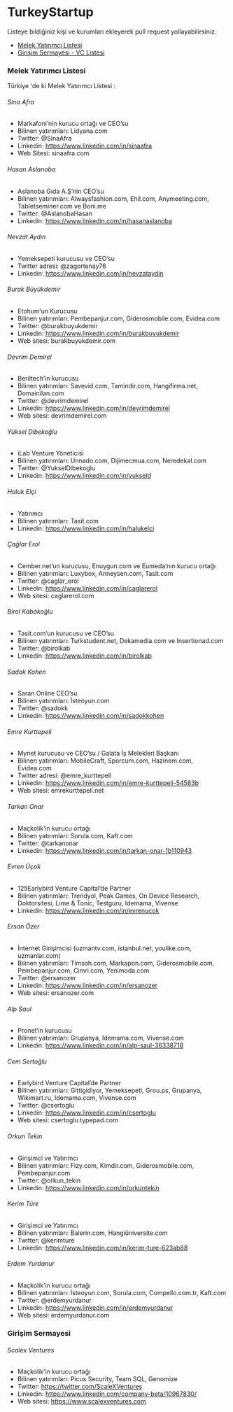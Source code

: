# TurkeyStartup
Listeye bildiğiniz kişi ve kurumları ekleyerek pull request yollayabilirsiniz.

* [Melek Yatırımcı Listesi](#melek-yatırımcı-listesi)
* [Girişim Sermayesi - VC Listesi](#girişim-sermayesi)

### Melek Yatırımcı Listesi

Türkiye 'de ki Melek Yatırımcı Listesi : 

###### Sina Afra
* Markafoni’nin kurucu ortağı ve CEO’su
* Bilinen yatırımları: Lidyana.com 
* Twitter: @SinaAfra
* Linkedin: https://www.linkedin.com/in/sinaafra
* Web Sitesi: sinaafra.com

###### Hasan Aslanoba
* Aslanoba Gıda A.Ş’nin CEO’su
* Bilinen yatırımları: Alwaysfashion.com, Ehil.com, Anymeeting.com, Tabletseminer.com ve Boni.me
* Twitter: @AslanobaHasan
* Linkedin: https://www.linkedin.com/in/hasanaslanoba

###### Nevzat Aydın
* Yemeksepeti kurucusu ve CEO’su
* Twitter adresi: @zagortenay76
* Linkedin: https://www.linkedin.com/in/nevzataydin

###### Burak Büyükdemir
* Etohum‘un Kurucusu
* Bilinen yatırımları: Pembepanjur.com, Giderosmobile.com, Evidea.com
* Twitter: @burakbuyukdemir
* Linkedin: https://www.linkedin.com/in/burakbuyukdemir
* Web sitesi: burakbuyukdemir.com

###### Devrim Demirel
* Beriltech’in kurucusu
* Bilinen yatırımları: Savevid.com, Tamindir.com, Hangifirma.net, Domainilan.com
* Twitter: @devrimdemirel
* Linkedin: https://www.linkedin.com/in/devrimdemirel
* Web sitesi: devrimdemirel.com

###### Yüksel Dibekoğlu
* iLab Venture Yöneticisi
* Bilinen yatırımları: Unnado.com, Dijimecmua.com, Neredekal.com
* Twitter: @YukselDibekoglu
* Linkedin: https://www.linkedin.com/in/yukseld

###### Haluk Elçi
* Yatırımcı
* Bilinen yatırımları: Tasit.com
* Linkedin: https://www.linkedin.com/in/halukelci

###### Çağlar Erol
* Cember.net’un kurucusu, Enuygun.com ve Eumeda‘nın kurucu ortağı
* Bilinen yatırımları: Luxybox, Anneysen.com, Tasit.com
* Twitter: @caglar_erol
* Linkedin: https://www.linkedin.com/in/caglarerol
* Web sitesi: caglarerol.com

###### Birol Kabakoğlu
* Tasit.com‘un kurucusu ve CEO’su
* Bilinen yatırımları: Turkstudent.net, Dekamedia.com ve Insertionad.com
* Twitter: @birolkab
* Linkedin: https://www.linkedin.com/in/birolkab

###### Sadok Kohen
* Saran Online CEO’su
* Bilinen yatırımları: İsteoyun.com
* Twitter: @sadokk
* Linkedin: https://www.linkedin.com/in/sadokkohen

###### Emre Kurttepeli
* Mynet kurucusu ve CEO’su / Galata İş Melekleri Başkanı
* Bilinen yatırımları: MobileCraft, Sporcum.com, Hazinem.com, Evidea.com
* Twitter adresi: @emre_kurttepeli
* Linkedin: https://www.linkedin.com/in/emre-kurttepeli-54583b
* Web sitesi: emrekurttepeli.net

###### Tarkan Onar
* Maçkolik‘in kurucu ortağı
* Bilinen yatırımları: Sorula.com, Kaft.com
* Twitter: @tarkanonar
* Linkedin: https://www.linkedin.com/in/tarkan-onar-1b110943

###### Evren Üçok
* 125Earlybird Venture Capital’de Partner
* Bilinen yatırımları: Trendyol, Peak Games, On Device Research, Doktorsitesi, Lime & Tonic, Testguru, Idemama, Vivense
* Linkedin: https://www.linkedin.com/in/evrenucok

###### Ersan Özer
* İnternet Girişimcisi (uzmantv.com, istanbul.net, youlike.com, uzmanlar.com)
* Bilinen yatırımları: Timsah.com, Markapon.com, Giderosmobile.com, Pembepanjur.com, Cimri.com, Yenimoda.com
* Twitter: @ersanozer
* Linkedin: https://www.linkedin.com/in/ersanozer 
* Web sitesi: ersanozer.com

###### Alp Saul
* Pronet‘in kurucusu
* Bilinen yatırımları: Grupanya, Idemama.com, Vivense.com
* Linkedin: https://www.linkedin.com/in/alp-saul-36338718

###### Cem Sertoğlu
* Earlybird Venture Capital’de Partner
* Bilinen yatırımları: Gittigidiyor, Yemeksepeti, Grou.ps, Grupanya, Wikimart.ru, Idemama.com, Vivense.com
* Twitter: @csertoglu
* Linkedin: https://www.linkedin.com/in/csertoglu
* Web sitesi: csertoglu.typepad.com

###### Orkun Tekin
* Girişimci ve Yatırımcı
* Bilinen yatırımları: Fizy.com, Kimdir.com, Giderosmobile.com, Pembepanjur.com
* Twitter: @orkun_tekin
* Linkedin: https://www.linkedin.com/in/orkuntekin

###### Kerim Türe
* Girişimci ve Yatırımcı
* Bilinen yatırımları: Balerin.com, Hangiüniversite.com
* Twitter: @kerimture
* Linkedin: https://www.linkedin.com/in/kerim-ture-623ab88

###### Erdem Yurdanur
* Maçkolik’in kurucu ortağı
* Bilinen yatırımları: İsteoyun.com, Sorula.com, Compello.com.tr, Kaft.com
* Twitter: @erdemyurdanur
* Linkedin: https://www.linkedin.com/in/erdemyurdanur
* Web sitesi: erdemyurdanur.com

### Girişim Sermayesi

###### Scalex Ventures
* Maçkolik’in kurucu ortağı
* Bilinen yatırımları: Picus Security, Team SQL, Genomize
* Twitter: https://twitter.com/ScaleXVentures
* Linkedin: https://www.linkedin.com/company-beta/10967830/
* Web sitesi: https://www.scalexventures.com
